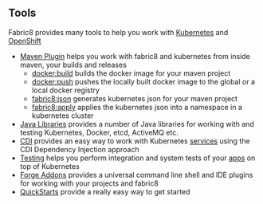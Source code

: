 ## Tools

Fabric8 provides many tools to help you work with [Kubernetes](http://kubernetes.io) and [OpenShift](http://www.openshift.org/)

* [Maven Plugin](mavenPlugin.html) helps you work with fabric8 and kubernetes from inside maven, your builds and releases
  * [docker:build](mavenDockerBuild.html) builds the docker image for your maven project
  * [docker:push](mavenDockerPush.html) pushes the locally built docker image to the global or a local docker registry
  * [fabric8:json](mavenFabric8Json.html) generates kubernetes json for your maven project
  * [fabric8:apply](mavenFabric8Apply.html) applies the kubernetes json into a namespace in a kubernetes cluster
* [Java Libraries](javaLibraries.html) provides a number of Java libraries for working with and testing Kubernetes, Docker, etcd, ActiveMQ etc.
* [CDI](cdi.html) provides an easy way to work with Kubernetes [services](service.html) using the CDI Dependency Injection approach
* [Testing](testing.html) helps you perform integration and system tests of your [apps](apps.html) on top of Kubernetes
* [Forge Addons](forge.html) provides a universal command line shell and IDE plugins for working with your projects and fabric8
* [QuickStarts](quickstarts.html) provide a really easy way to get started

